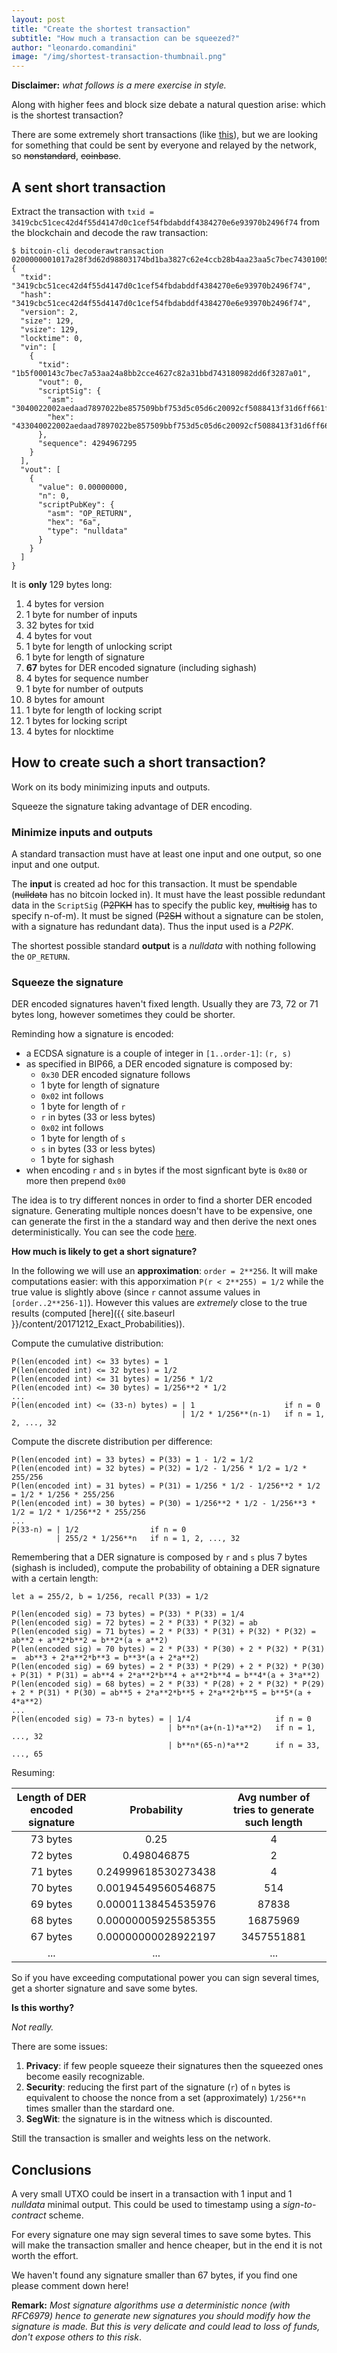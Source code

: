 ```yaml
---
layout: post
title: "Create the shortest transaction"
subtitle: "How much a transaction can be squeezed?"
author: "leonardo.comandini"
image: "/img/shortest-transaction-thumbnail.png"
---
```



**Disclaimer:** *what follows is a mere exercise in style.*

Along with higher fees and block size debate a natural question arise: which is the shortest transaction?

There are some extremely short transactions (like [this](http://yogh.io/#tx:id:f21b099d67070a7639d384f30e9b139bab58c27e47368a2d8152f05c14e187b7)), but we are looking for something that could be sent by everyone and relayed by the network, so ~~nonstandard~~, ~~coinbase~~.

## A sent short transaction

Extract the transaction with `txid = 3419cbc51cec42d4f55d4147d0c1cef54fbdabddf4384270e6e93970b2496f74` from the blockchain and decode the raw transaction:

```
$ bitcoin-cli decoderawtransaction 0200000001017a28f3d62d98803174bd1ba3827c62e4ccb28b4aa23aa5c7bec74301005f1b0000000044433040022002aedaad7897022be857509bbf753d5c05d6c20092cf5088413f31d6ff661f0b021c57e00a637102d8223360b6797d0bb33c2dfc4504c30d0c4ced29ddb301ffffffff010000000000000000016a00000000
{
  "txid": "3419cbc51cec42d4f55d4147d0c1cef54fbdabddf4384270e6e93970b2496f74",
  "hash": "3419cbc51cec42d4f55d4147d0c1cef54fbdabddf4384270e6e93970b2496f74",
  "version": 2,
  "size": 129,
  "vsize": 129,
  "locktime": 0,
  "vin": [
    {
      "txid": "1b5f000143c7bec7a53aa24a8bb2cce4627c82a31bbd743180982dd6f3287a01",
      "vout": 0,
      "scriptSig": {
        "asm": "3040022002aedaad7897022be857509bbf753d5c05d6c20092cf5088413f31d6ff661f0b021c57e00a637102d8223360b6797d0bb33c2dfc4504c30d0c4ced29ddb3[ALL]",
        "hex": "433040022002aedaad7897022be857509bbf753d5c05d6c20092cf5088413f31d6ff661f0b021c57e00a637102d8223360b6797d0bb33c2dfc4504c30d0c4ced29ddb301"
      },
      "sequence": 4294967295
    }
  ],
  "vout": [
    {
      "value": 0.00000000,
      "n": 0,
      "scriptPubKey": {
        "asm": "OP_RETURN",
        "hex": "6a",
        "type": "nulldata"
      }
    }
  ]
}
```

It is **only** 129 bytes long:

1. 4 bytes for version
2. 1 byte for number of inputs
3. 32 bytes for txid
4. 4 bytes for vout
5. 1 byte for length of unlocking script
6. 1 byte for length of signature
7. __67__ bytes for DER encoded signature (including sighash)
8. 4 bytes for sequence number
9. 1 byte for number of outputs
10. 8 bytes for amount
11. 1 byte for length of locking script
12. 1 bytes for locking script
13. 4 bytes for nlocktime

## How to create such a short transaction?

Work on its body minimizing inputs and outputs.

Squeeze the signature taking advantage of DER encoding.

### Minimize inputs and outputs

A standard transaction must have at least one input and one output, so one input and one output.

The **input** is created ad hoc for this transaction. It must be spendable (~~nulldata~~ has no bitcoin locked in). It must have the least possible redundant data in the `ScriptSig` (~~P2PKH~~ has to specify the public key, ~~multisig~~ has to specify n-of-m). It must be signed (~~P2SH~~ without a signature can be stolen, with a signature has redundant data). Thus the input used is a *P2PK*.

The shortest possible standard **output** is a *nulldata* with nothing following the `OP_RETURN`.

### Squeeze the signature

DER encoded signatures haven't fixed length. Usually they are 73, 72 or 71 bytes long, however sometimes they could be shorter.

Reminding how a signature is encoded:

- a ECDSA signature is a couple of integer in `[1..order-1]`: `(r, s)`
- as specified in BIP66, a DER encoded signature is composed by:
	- `0x30` DER encoded signature follows
	- 1 byte for length of signature
	- `0x02` int follows
	- 1 byte for length of `r`
	- `r` in bytes (33 or less bytes)
	- `0x02` int follows
	- 1 byte for length of `s`
	- `s` in bytes (33 or less bytes)
	- 1 byte for sighash
- when encoding `r` and `s` in bytes if the most signficant byte is `0x80` or more then prepend `0x00`

The idea is to try different nonces in order to find a shorter DER encoded signature.
Generating multiple nonces doesn't have to be expensive, one can generate the first in the a standard way and then derive the next ones deterministically. You can see the code [here](https://github.com/RCasatta/small-signatures).

**How much is likely to get a short signature?**

In the following we will use an **approximation**: `order = 2**256`. It will make computations easier: with this apporximation `P(r < 2**255) = 1/2` while the true value is slightly above (since `r` cannot assume values in `[order..2**256-1]`).
However this values are *extremely* close to the true results (computed [here]({{ site.baseurl }}/content/20171212_Exact_Probabilities)).

Compute the cumulative distribution:
```
P(len(encoded int) <= 33 bytes) = 1
P(len(encoded int) <= 32 bytes) = 1/2
P(len(encoded int) <= 31 bytes) = 1/256 * 1/2
P(len(encoded int) <= 30 bytes) = 1/256**2 * 1/2
...
P(len(encoded int) <= (33-n) bytes) = | 1                    if n = 0
                                      | 1/2 * 1/256**(n-1)   if n = 1, 2, ..., 32
```

Compute the discrete distribution per difference:
```
P(len(encoded int) = 33 bytes) = P(33) = 1 - 1/2 = 1/2
P(len(encoded int) = 32 bytes) = P(32) = 1/2 - 1/256 * 1/2 = 1/2 * 255/256
P(len(encoded int) = 31 bytes) = P(31) = 1/256 * 1/2 - 1/256**2 * 1/2 = 1/2 * 1/256 * 255/256
P(len(encoded int) = 30 bytes) = P(30) = 1/256**2 * 1/2 - 1/256**3 * 1/2 = 1/2 * 1/256**2 * 255/256
...
P(33-n) = | 1/2                if n = 0
          | 255/2 * 1/256**n   if n = 1, 2, ..., 32
```

Remembering that a DER signature is composed by `r` and `s` plus 7 bytes (sighash is included), compute the probability of obtaining a DER signature with a certain length:
```
let a = 255/2, b = 1/256, recall P(33) = 1/2

P(len(encoded sig) = 73 bytes) = P(33) * P(33) = 1/4
P(len(encoded sig) = 72 bytes) = 2 * P(33) * P(32) = ab
P(len(encoded sig) = 71 bytes) = 2 * P(33) * P(31) + P(32) * P(32) = ab**2 + a**2*b**2 = b**2*(a + a**2)
P(len(encoded sig) = 70 bytes) = 2 * P(33) * P(30) + 2 * P(32) * P(31) =  ab**3 + 2*a**2*b**3 = b**3*(a + 2*a**2)
P(len(encoded sig) = 69 bytes) = 2 * P(33) * P(29) + 2 * P(32) * P(30) + P(31) * P(31) = ab**4 + 2*a**2*b**4 + a**2*b**4 = b**4*(a + 3*a**2)
P(len(encoded sig) = 68 bytes) = 2 * P(33) * P(28) + 2 * P(32) * P(29) + 2 * P(31) * P(30) = ab**5 + 2*a**2*b**5 + 2*a**2*b**5 = b**5*(a + 4*a**2)
...
P(len(encoded sig) = 73-n bytes) = | 1/4                   if n = 0
                                   | b**n*(a+(n-1)*a**2)   if n = 1,  ..., 32
                                   | b**n*(65-n)*a**2      if n = 33, ..., 65
```

Resuming:

| Length of DER encoded signature | Probability | Avg number of tries to generate such length |
| :---: | :---: | :---: |
| 73 bytes | 0.25 | 4 |
| 72 bytes | 0.498046875 | 2 |
| 71 bytes | 0.24999618530273438 | 4 |
| 70 bytes | 0.00194549560546875 | 514 |
| 69 bytes | 0.00001138454535976 | 87838 |
| 68 bytes | 0.00000005925585355 | 16875969 |
| 67 bytes | 0.00000000028922197 | 3457551881 |
| ... | ... | ... |

So if you have exceeding computational power you can sign several times, get a shorter signature and save some bytes.

**Is this worthy?**

*Not really.*

There are some issues:

1. **Privacy**: if few people squeeze their signatures then the squeezed ones become easily recognizable.
2. **Security**: reducing the first part of the signature (`r`) of `n` bytes is equivalent to choose the nonce from a set (approximately) `1/256**n` times smaller than the stardard one.
3. **SegWit**: the signature is in the witness which is discounted.

Still the transaction is smaller and weights less on the network.

## Conclusions

A very small UTXO could be insert in a transaction with 1 input and 1 *nulldata* minimal output. This could be used to timestamp using a *sign-to-contract* scheme.

For every signature one may sign several times to save some bytes. This will make the transaction smaller and hence cheaper, but in the end it is not worth the effort.

We haven't found any signature smaller than 67 bytes, if you find one please comment down here!

**Remark:** *Most signature algorithms use a deterministic nonce (with RFC6979) hence to generate new signatures you should modify how the signature is made. But this is very delicate and could lead to loss of funds, don't expose others to this risk*.
